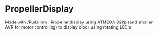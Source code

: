 # PropellerDisplay
Made with /Fudalinm : Propeller display using ATMEGA 328p (and smaller AVR for motor controlling) to display clock using rotating LED's
